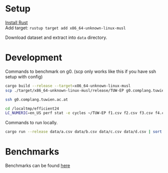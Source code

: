 # Setup

[Install Rust](https://www.rust-lang.org/tools/install)  
Add target: `rustup target add x86_64-unknown-linux-musl`

Download dataset and extract into `data` directory.

# Development

Commands to benchmark on g0. (scp only works like this if you have ssh setup with config)

```sh
cargo build --release --target=x86_64-unknown-linux-musl
scp ./target/x86_64-unknown-linux-musl/release/TUW-EP g0.complang.tuwien.ac.at:~

ssh g0.complang.tuwien.ac.at

cd /localtmp/efficient24
LC_NUMERIC=en_US perf stat -e cycles ~/TUW-EP f1.csv f2.csv f3.csv f4.csv|cat >/dev/null
```

Commands to run locally.

```sh
cargo run --release data/a.csv data/b.csv data/c.csv data/d.csv | sort | diff - data/abcd.csv
```

# Benchmarks

Benchmarks can be found [here](stats.md)
